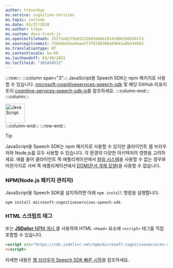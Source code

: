 ```yaml
---
author: trevorbye
ms.service: cognitive-services
ms.topic: include
ms.date: 03/27/2020
ms.author: trbye
ms.custom: devx-track-js
ms.openlocfilehash: 252f2e6275b01522b83e846201d190b39d2bbf21
ms.sourcegitcommit: f28ebb95ae9aaaff3f87d8388a09b41e0b3445b5
ms.translationtype: HT
ms.contentlocale: ko-KR
ms.lasthandoff: 03/30/2021
ms.locfileid: "102434512"
---
```

:::row:::
    :::column span="3":::
        JavaScript용 Speech SDK는 npm 패키지로 사용할 수 있습니다. <a href="https://www.npmjs.com/package/microsoft-cognitiveservices-speech-sdk" target="_blank">microsoft-cognitiveservices-speech-sdk</a> 및 해당 GitHub 리포지토리 <a href="https://github.com/Microsoft/cognitive-services-speech-sdk-js" target="_blank">cognitive-services-speech-sdk-js</a>를 참조하세요.
    :::column-end:::
    :::column:::
        <br>
        <div class="icon is-large">
            <img alt="JavaScript" src="https://docs.microsoft.com/media/logos/logo_js.svg"  width="60px">
        </div>
    :::column-end:::
:::row-end:::

> [!TIP]
> JavaScript용 Speech SDK는 npm 패키지로 사용할 수 있지만 클라이언트 웹 브라우저와 Node.js를 모두 사용할 수 있습니다. 각 환경의 다양한 아키텍처의 영향을 고려하세요. 예를 들어 클라이언트 쪽 애플리케이션에서 <a href="https://nodejs.org/api/fs.html" target="_blank">파일 시스템</a>을 사용할 수 없는 경우와 마찬가지로 서버 쪽 애플리케이션에서 <a href="https://en.wikipedia.org/wiki/Document_Object_Model" target="_blank">DOM(문서 개체 모델)</a>을 사용할 수 없습니다.

### <a name="nodejs-package-manager-npm"></a>NPM(Node.js 패키지 관리자)

JavaScript용 Speech SDK를 설치하려면 아래 `npm install` 명령을 실행합니다.

```nodejs
npm install microsoft-cognitiveservices-speech-sdk
```

### <a name="html-script-tag"></a>HTML 스크립트 태그

또는 <a href="https://www.jsdelivr.com/package/npm/microsoft-cognitiveservices-speech-sdk" target="_blank">**JSDelivr** NPM 게시 </a>를 사용하여 HTML `<head>` 요소에 `<script>` 태그를 직접 포함할 수 있습니다.

```html
<script src="https://cdn.jsdelivr.net/npm/microsoft-cognitiveservices-speech-sdk@latest/distrib/browser/microsoft.cognitiveservices.speech.sdk.bundle-min.js">
</script>
```

자세한 내용은 <a href="https://github.com/Azure-Samples/cognitive-services-speech-sdk/tree/master/quickstart/javascript/browser" target="_blank">웹 브라우저 Speech SDK 빠른 시작</a>을 참조하세요.
